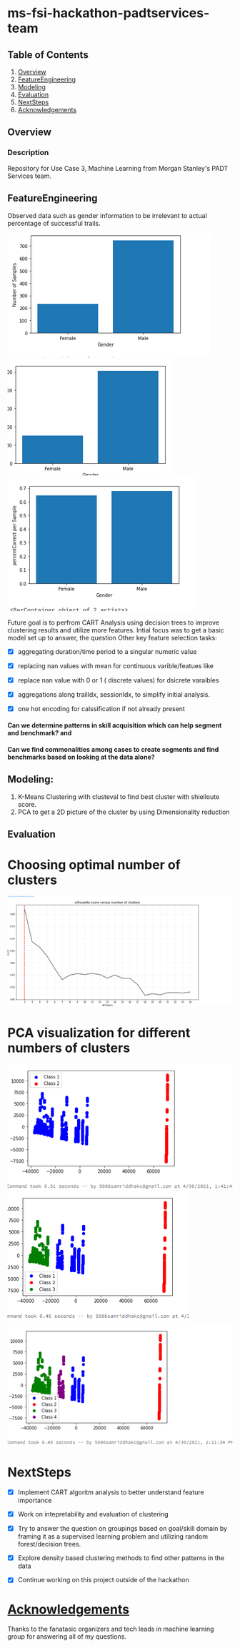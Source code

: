 # ms-fsi-hackathon-padtservices-team


## Table of Contents
1. [Overview](#Overview)
2. [FeatureEngineering](#FeatureEngineering)
3. [Modeling](#Modeling)
4. [Evaluation](#Evaluation)
5. [NextSteps](#NextSteps)
5. [Acknowledgements](#Acknowledgements)


## Overview
### Description

   Repository for Use Case 3, Machine Learning from Morgan Stanley's PADT Services team. 



## FeatureEngineering

   Observed data such as gender information to be irrelevant to actual percentage of successful trails. 
   
   <p float ="left">
      <img src='image_results/numberOfSamples.png' title='number of Samples' width='' />
      <img src='image_results/percentCorrect.png' title='percent Correct' width=''  />
      <img src='image_results/percentCorrectPerSample.png' title='percent Correct' width=''  />
    </p>
   
   Future goal is to perfrom CART Analysis using decision trees to improve clustering results and utilize more features. 
   Intial focus was to get a basic model set up to answer, the question 
   Other key feature selection tasks: 
   * [x] aggregating duration/time period to a singular numeric value
   * [x] replacing nan values with mean for continuous varible/featues like 
   * [x] replace nan value with 0 or 1 ( discrete values) for dsicrete varaibles 
   * [x] aggregations along trailIdx, sessionIdx, to simplify initial analysis.  
   * [x] one hot encoding for calssification if not already present
     

   
   #### Can we determine patterns in skill acquisition which can help segment and benchmark?  and 
   #### Can we find commonalities among cases to create segments and find benchmarks based on looking at the data alone?  
  

## Modeling: 

1. K-Means Clustering with clusteval to find best cluster with shielloute score. 
2. PCA to get a 2D picture of the cluster by using Dimensionality reduction 

## Evaluation 

# Choosing optimal number of clusters 
 <img src='image_results/silhoutte.png' title='number of Samples' width=''> 
 
# PCA visualization for different numbers of clusters 
   
   <p float ="left">
      <img src='image_results/pca_clusters.png' title='n=2' width='' />
      <img src='image_results/pca_clusters_n_3.png' title='n=3' width=''  />
      <img src='image_results/pca_clusters_n_4.png' title='n=4' width=''  />
    </p>
 
 # NextSteps
 * [x] Implement CART algoritm analysis to better understand feature importance 
 * [x] Work on intepretability and evaluation of clustering
 * [x] Try to answer the question on groupings based on goal/skill domain by framing it as a 
       supervised learning problem and utilizing random forest/decision trees.   
*  [x] Explore density based clustering methods to find other patterns in the data
*  [x] Continue working on this project outside of the hackathon 

 
# [Acknowledgements](#Acknowledgements) 
   Thanks to the fanatasic organizers and tech leads in machine learning group for answering all of my questions. 



